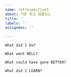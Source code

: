 ```yaml
---
name: retrospective1
about: 기본 회고 템플릿1
title: ''
labels: ''
assignees: ''

---
```


`What did I Do?`

`What went WELL?` 

`What could have gone BETTER?`

`What did I LEARN?`


<!-- [다른 템플릿](https://www.atlassian.com/blog/jira-software/5-fun-sprint-retrospective-ideas-templates)을 참고해서 변경해도 좋습니다 -->
